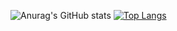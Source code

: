 ![Anurag's GitHub stats](https://github-readme-stats.vercel.app/api?username=jacobclevenger&show_icons=true&theme=gruvbox&hide_border=true&count_private=true)
[![Top Langs](https://github-readme-stats.vercel.app/api/top-langs/?username=jacobclevenger&theme=gruvbox&hide_border=true&layout=compact)](https://github.com/anuraghazra/github-readme-stats)
